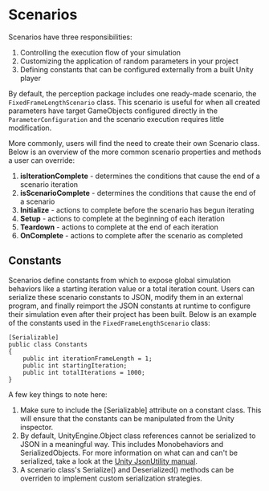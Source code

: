 # Scenarios

Scenarios have three responsibilities:
1. Controlling the execution flow of your simulation 
2. Customizing the application of random parameters in your project
3. Defining constants that can be configured externally from a built Unity player

By default, the perception package includes one ready-made scenario, the `FixedFrameLengthScenario` class. This scenario is useful for when all created parameters have target GameObjects configured directly in the `ParameterConfiguration` and the scenario execution requires little modification.

More commonly, users will find the need to create their own Scenario class. Below is an overview of the more common scenario properties and methods a user can override:
1. **isIterationComplete** - determines the conditions that cause the end of a scenario iteration
2. **isScenarioComplete** - determines the conditions that cause the end of a scenario
3. **Initialize** - actions to complete before the scenario has begun iterating
4. **Setup** - actions to complete at the beginning of each iteration
5. **Teardown** - actions to complete at the end of each iteration
6. **OnComplete** - actions to complete after the scenario as completed

## Constants
Scenarios define constants from which to expose global simulation behaviors like a starting iteration value or a total iteration count. Users can serialize these scenario constants to JSON, modify them in an external program, and finally reimport the JSON constants at runtime to configure their simulation even after their project has been built. Below is an example of the constants used in the `FixedFrameLengthScenario` class:
```
[Serializable]
public class Constants
{
    public int iterationFrameLength = 1;
    public int startingIteration;
    public int totalIterations = 1000;
}
```
A few key things to note here:
1. Make sure to include the [Serializable] attribute on a constant class. This will ensure that the constants can be manipulated from the Unity inspector.
2. By default, UnityEngine.Object class references cannot be serialized to JSON in a meaningful way. This includes Monobehaviors and SerializedObjects. For more information on what can and can't be serialized, take a look at the [Unity JsonUtility manual](https://docs.unity3d.com/ScriptReference/JsonUtility.html).
3. A scenario class's Serialize() and Deserialized() methods can be overriden to implement custom serialization strategies.
